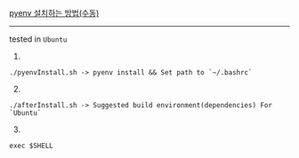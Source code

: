[pyenv 설치하는 방법(수동)](https://github.com/Kogoon/Daily/blob/master/python/pyenv.md)
  
* * *
  
tested in `Ubuntu`

 1. 
~~~
./pyenvInstall.sh -> pyenv install && Set path to `~/.bashrc`
~~~
 2. 
~~~
./afterInstall.sh -> Suggested build environment(dependencies) For `Ubuntu`
~~~
3. 
~~~
exec $SHELL
~~~
